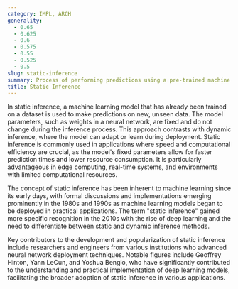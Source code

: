 ```yaml
---
category: IMPL, ARCH
generality:
  - 0.65
  - 0.625
  - 0.6
  - 0.575
  - 0.55
  - 0.525
  - 0.5
slug: static-inference
summary: Process of performing predictions using a pre-trained machine learning model without updating the model parameters during runtime.
title: Static Inference
---
```


In static inference, a machine learning model that has already been trained on a dataset is used to make predictions on new, unseen data. The model parameters, such as weights in a neural network, are fixed and do not change during the inference process. This approach contrasts with dynamic inference, where the model can adapt or learn during deployment. Static inference is commonly used in applications where speed and computational efficiency are crucial, as the model's fixed parameters allow for faster prediction times and lower resource consumption. It is particularly advantageous in edge computing, real-time systems, and environments with limited computational resources.

The concept of static inference has been inherent to machine learning since its early days, with formal discussions and implementations emerging prominently in the 1980s and 1990s as machine learning models began to be deployed in practical applications. The term "static inference" gained more specific recognition in the 2010s with the rise of deep learning and the need to differentiate between static and dynamic inference methods.

Key contributors to the development and popularization of static inference include researchers and engineers from various institutions who advanced neural network deployment techniques. Notable figures include Geoffrey Hinton, Yann LeCun, and Yoshua Bengio, who have significantly contributed to the understanding and practical implementation of deep learning models, facilitating the broader adoption of static inference in various applications.
